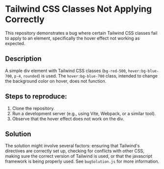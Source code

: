 # Tailwind CSS Classes Not Applying Correctly

This repository demonstrates a bug where certain Tailwind CSS classes fail to apply to an element, specifically the hover effect not working as expected.

## Description
A simple div element with Tailwind CSS classes (`bg-red-500`, `hover:bg-blue-700`, `p-4`, `rounded`) is used.  The `hover:bg-blue-700` class, intended to change the background color on hover, does not function.

## Steps to reproduce:
1. Clone the repository.
2. Run a development server (e.g., using Vite, Webpack, or a similar tool).
3. Observe that the hover effect does not work on the div.

## Solution
The solution might involve several factors: ensuring that Tailwind's directives are correctly set up, checking for conflicts with other CSS, making sure the correct version of Tailwind is used, or that the javascript framework is being properly used. See `bugSolution.js` for more information.